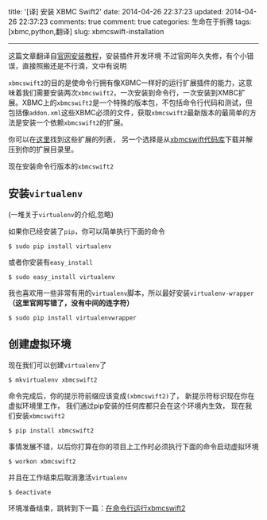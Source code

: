 title: '[译] 安装 XBMC Swift2'
date: 2014-04-26 22:37:23
updated: 2014-04-26 22:37:23
comments: true
comment: true
categories: 生命在于折腾
tags: [xbmc,python,翻译]
slug: xbmcswift-installation

---

这篇文章翻译自[官网安装教程][xbmcswift]，安装插件开发环境
不过官网年久失修，有个小错误，直接照搬还是不行滴，文中有说明

<!--more-->

`xbmcswift2`的目的是使命令行拥有像XBMC一样好的运行扩展插件的能力，这意味着我们需要安装两次`xbmcswift2`，一次安装到命令行，一次安装到XMBC扩展。XBMC上的`xbmcswift2`是一个特殊的版本包，不包括命令行代码和测试，但包括像`addon.xml`这些XBMC必须的文件，获取`xbmcswift2`最新版本的最简单的方法是安装一个依赖`xbmcswift2`的扩展。


你可以在[这里][xbmcswift-powerby]找到这些扩展的列表，
另一个选择是从[xbmcswift代码库][xbmcswift-dist]下载并解压到你的扩展目录里。

现在安装命令行版本的`xbmcswift2`

## 安装`virtualenv`

(一堆关于`virtualenv`的介绍,忽略)

如果你已经安装了`pip`，你可以简单执行下面的命令

    $ sudo pip install virtualenv

或者你安装有`easy_install`

    $ sudo easy_install virtualenv

我也喜欢用一些非常有用的`virtualenv`脚本，所以最好安装`virtualenv-wrapper`
**（这里官网写错了，没有中间的连字符）**

    $ sudo pip install virtualenvwrapper

## 创建虚拟环境

现在我们可以创建`virtualenv`了

    $ mkvirtualenv xbmcswift2

命令完成后，你的提示符前缀应该变成`(xbmcswift2)`了，
新提示符标识现在你在虚拟环境里工作，
我们通过pip安装的任何库都只会在这个环境内生效，
现在我们安装`xbmcswift2`

    $ pip install xbmcswift2

事情发展不错，以后你打算在你的项目上工作时必须执行下面的命令启动虚拟环境

    $ workon xbmcswift2

并且在工作结束后取消激活`virtualenv`

    $ deactivate

环境准备结束，跳转到下一篇：[在命令行运行xbmcswift2][xbmcswift-commandline]


[xbmcswift]:http://www.xbmcswift.com/en/latest/installation.html
[xbmcswift-powerby]:http://www.xbmcswift.com/en/latest/poweredby.html#poweredby
[xbmcswift-dist]:https://github.com/jbeluch/xbmcswift2-xbmc-dist/tags
[xbmcswift-commandline]:/post/xbmcswift-commandline